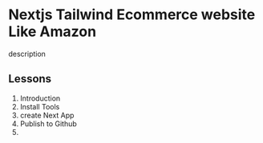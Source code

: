 # Nextjs Tailwind Ecommerce website Like Amazon

description

## Lessons
1. Introduction
2. Install Tools
3. create Next App
4. Publish to Github
5. 